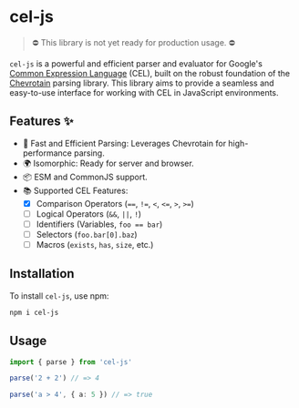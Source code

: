 # cel-js

> ⛔ This library is not yet ready for production usage. ⛔

`cel-js` is a powerful and efficient parser and evaluator for Google's [Common Expression Language](https://github.com/google/cel-spec) (CEL), built on the robust foundation of the [Chevrotain](https://chevrotain.io/docs/) parsing library. This library aims to provide a seamless and easy-to-use interface for working with CEL in JavaScript environments.

## Features ✨

- 🚀 Fast and Efficient Parsing: Leverages Chevrotain for high-performance parsing.
- 🌍 Isomorphic: Ready for server and browser.
- 📦 ESM and CommonJS support.
- 📚 Supported CEL Features:
  - [x] Comparison Operators (`==`, `!=`, `<`, `<=`, `>`, `>=`)
  - [ ] Logical Operators (`&&`, `||`, `!`)
  - [ ] Identifiers (Variables, `foo == bar`)
  - [ ] Selectors (`foo.bar[0].baz`)
  - [ ] Macros (`exists`, `has`, `size`, etc.)

## Installation

To install `cel-js`, use npm:

```bash
npm i cel-js
```

## Usage

```ts
import { parse } from 'cel-js'

parse('2 + 2') // => 4

parse('a > 4', { a: 5 }) // => true
```

